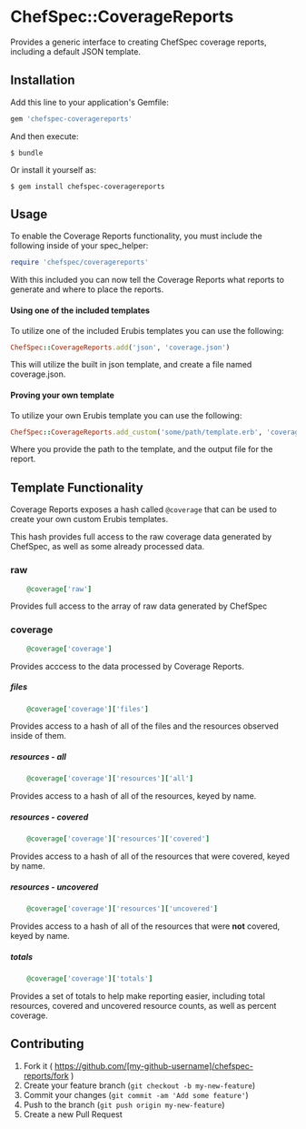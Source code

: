 # ChefSpec::CoverageReports

Provides a generic interface to creating ChefSpec coverage reports, including a default JSON template.

## Installation

Add this line to your application's Gemfile:

```ruby
gem 'chefspec-coveragereports'
```

And then execute:

    $ bundle

Or install it yourself as:

    $ gem install chefspec-coveragereports

## Usage

To enable the Coverage Reports functionality, you must include the following inside of your spec_helper:

```ruby
require 'chefspec/coveragereports'
```

With this included you can now tell the Coverage Reports what reports to generate and where to place the reports.

#### Using one of the included templates

To utilize one of the included Erubis templates you can use the following:

```ruby
ChefSpec::CoverageReports.add('json', 'coverage.json')
```

This will utilize the built in json template, and create a file named coverage.json.

#### Proving your own template

To utilize your own Erubis template you can use the following:

```ruby
ChefSpec::CoverageReports.add_custom('some/path/template.erb', 'coverage.report')
```

Where you provide the path to the template, and the output file for the report.

## Template Functionality

Coverage Reports exposes a hash called `@coverage` that can be used to create your own custom Erubis templates.

This hash provides full access to the raw coverage data generated by ChefSpec, as well as some already processed data.

### raw

```ruby
	@coverage['raw']
```

Provides full access to the array of raw data generated by ChefSpec

### coverage

```ruby
	@coverage['coverage']
```

Provides acccess to the data processed by Coverage Reports.

##### files

```ruby
	@coverage['coverage']['files']
```

Provides access to a hash of all of the files and the resources observed inside of them.

#####  resources - all

```ruby
	@coverage['coverage']['resources']['all']
```

Provides access to a hash of all of the resources, keyed by name.

##### resources - covered

```ruby
	@coverage['coverage']['resources']['covered']
```

Provides access to a hash of all of the resources that were covered, keyed by name.

##### resources - uncovered

```ruby
	@coverage['coverage']['resources']['uncovered']
```

Provides access to a hash of all of the resources that were **not** covered, keyed by name.

##### totals

```ruby
	@coverage['coverage']['totals']
```

Provides a set of totals to help make reporting easier, including total resources, covered and uncovered resource counts, as well as percent coverage.

## Contributing

1. Fork it ( https://github.com/[my-github-username]/chefspec-reports/fork )
2. Create your feature branch (`git checkout -b my-new-feature`)
3. Commit your changes (`git commit -am 'Add some feature'`)
4. Push to the branch (`git push origin my-new-feature`)
5. Create a new Pull Request
